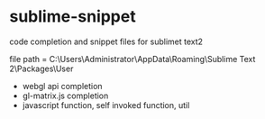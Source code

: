 sublime-snippet
===============

code completion and snippet files for sublimet text2 

file path = C:\Users\Administrator\AppData\Roaming\Sublime Text 2\Packages\User

- webgl api completion
- gl-matrix.js completion
- javascript function, self invoked function, util
